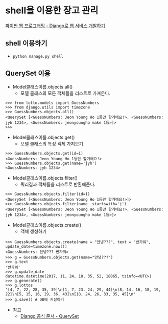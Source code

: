 # shell을 이용한 장고 관리

[파이썬 웹 프로그래밍 - Django로 웹 서비스 개발하기](https://www.inflearn.com/course/django-%ED%8C%8C%EC%9D%B4%EC%8D%AC-%EC%9E%A5%EA%B3%A0-%EA%B0%95%EC%A2%8C/)


## shell 이용하기
  - `python manage.py shell`

## QuerySet 이용
  - Model클래스이름.objects.all()
    - 모델 클래스의 모든 객체들을 리스트로 가져온다.
```
>>> from lotto.models import GuessNumbers
>>> from django.utils import timezone
>>> GuessNumbers.objects.all()
<QuerySet [<GuessNumbers: Jeon Young Ho 1등만 할거에요!>, <GuessNumbers: jyh 1234>, <GuessNumbers: jeonyoungho make 1등>]>
>>>
```
  - Model클래스이름.objects.get()
    - 모델 클래스의 특정 객체 가져오기
```
>>> GuessNumbers.objects.get(id=1)
<GuessNumbers: Jeon Young Ho 1등만 할거에요!>
>>> GuessNumbers.objects.get(name='jyh')
<GuessNumbers: jyh 1234>
```

  - Model클래스이름.objects.filter()
    - 쿼리결과 객체들을 리스트로 반환해준다.
```
>>> GuessNumbers.objects.filter(id=1)
<QuerySet [<GuessNumbers: Jeon Young Ho 1등만 할거에요!>]>
>>> GuessNumbers.objects.filter(name__startswith='j')
<QuerySet [<GuessNumbers: Jeon Young Ho 1등만 할거에요!>, <GuessNumbers: jyh 1234>, <GuessNumbers: jeonyoungho make 1등>]>
```

  - Model클래스이름.objects.create()
    - 객체 생성하기
```
>>> GuessNumbers.objects.create(name = "안녕???", text = "반가워", update_date=timezone.now())
<GuessNumbers: 안녕??? 반가워>
>>> g = GuessNumbers.objects.get(name="안녕???")
>>> g.text
'반가워'
>>> g.update_date
datetime.datetime(2017, 11, 24, 18, 35, 52, 18065, tzinfo=<UTC>)
>>> g.generate()
>>> g.lottos
'[4, 7, 22, 28, 35, 39]\n[1, 7, 23, 24, 29, 44]\n[8, 14, 16, 18, 19, 22]\n[5, 15, 16, 29, 36, 43]\n[18, 24, 26, 33, 35, 45]\n'
>>> g.save() # DB에 저장하기
```
- 참고
  - [Django 공식 문서 - QuerySet](//https://docs.djangoproject.com/ko/1.11/ref/models/querysets/)
